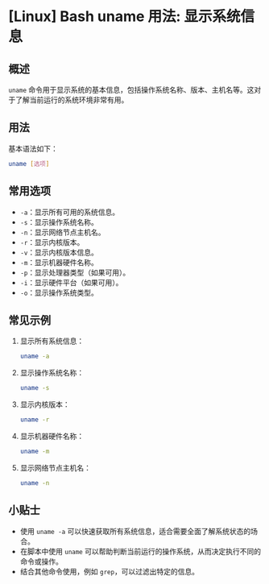 # [Linux] Bash uname 用法: 显示系统信息

## 概述
`uname` 命令用于显示系统的基本信息，包括操作系统名称、版本、主机名等。这对于了解当前运行的系统环境非常有用。

## 用法
基本语法如下：
```bash
uname [选项]
```

## 常用选项
- `-a`：显示所有可用的系统信息。
- `-s`：显示操作系统名称。
- `-n`：显示网络节点主机名。
- `-r`：显示内核版本。
- `-v`：显示内核版本信息。
- `-m`：显示机器硬件名称。
- `-p`：显示处理器类型（如果可用）。
- `-i`：显示硬件平台（如果可用）。
- `-o`：显示操作系统类型。

## 常见示例
1. 显示所有系统信息：
   ```bash
   uname -a
   ```

2. 显示操作系统名称：
   ```bash
   uname -s
   ```

3. 显示内核版本：
   ```bash
   uname -r
   ```

4. 显示机器硬件名称：
   ```bash
   uname -m
   ```

5. 显示网络节点主机名：
   ```bash
   uname -n
   ```

## 小贴士
- 使用 `uname -a` 可以快速获取所有系统信息，适合需要全面了解系统状态的场合。
- 在脚本中使用 `uname` 可以帮助判断当前运行的操作系统，从而决定执行不同的命令或操作。
- 结合其他命令使用，例如 `grep`，可以过滤出特定的信息。